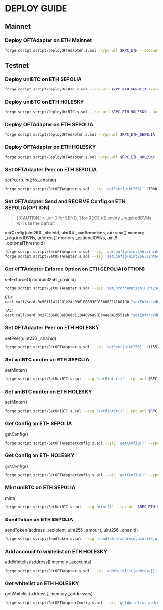 # DEPLOY GUIDE

## Mainnet

### Deploy OFTAdapter on ETH Mainnet

```bash
forge script script/DeployOFTAdapter.s.sol --rpc-url $RPC_ETH --account $DEPLOYER --broadcast --verify --verifier-url $RPC_ETH_SCAN --etherscan-api-key $KEY_ETH_SCAN --delay 30
```

## Testnet

### Deploy uniBTC on ETH SEPOLIA

```bash
forge script script/DeployUniBTC.s.sol --rpc-url $RPC_ETH_SEPOLIA --account $DEPLOYER --broadcast --verify --verifier-url $RPC_ETH_SEPOLIA_SCAN --etherscan-api-key $KEY_ETH_SEPOLIA_SCAN --delay 30
```

### Deploy uniBTC on ETH HOLESKY

```bash
forge script script/DeployUniBTC.s.sol --rpc-url $RPC_ETH_HOLESKY --account $DEPLOYER --broadcast --verify --verifier-url $RPC_ETH_HOLESKY_SCAN --etherscan-api-key $KEY_ETH_HOLESKY_SCAN --delay 30
```

### Deploy OFTAdapter on ETH SEPOLIA

```bash
forge script script/DeployOFTAdapter.s.sol --rpc-url $RPC_ETH_SEPOLIA --account $DEPLOYER --broadcast --verify --verifier-url $RPC_ETH_SEPOLIA_SCAN --etherscan-api-key $KEY_ETH_SEPOLIA_SCAN --delay 30
```

### Deploy OFTAdapter on ETH HOLESKY

```bash
forge script script/DeployOFTAdapter.s.sol --rpc-url $RPC_ETH_HOLESKY --account $DEPLOYER --broadcast --verify --verifier-url $RPC_ETH_HOLESKY_SCAN --etherscan-api-key $KEY_ETH_HOLESKY_SCAN --delay 30
```

### Set OFTAdapter Peer on ETH SEPOLIA

setPeer(uint256 \_chainid)

```bash
forge script script/SetOFTAdapter.s.sol --sig 'setPeer(uint256)' 17000 --rpc-url $RPC_ETH_SEPOLIA --account $OWNER --broadcast
```

### Set OFTAdapter Send and RECEIVE Config on ETH SEPOLIA(OPTION)

> [!CAUTION] > \_idr 0 for SEND, 1 for RECEIVE
> empty \_requiredDVNs will use the default

setConfig(uint256 \_chainid, uint64 \_confirmations, address[] memory \_requiredDVNs, address[] memory \_optionalDVNs, uint8 \_optionalThreshold)

```bash
forge script script/SetOFTAdapter.s.sol --sig 'setConfig(uint256,uint64,address[],address[],uint8)' 17000 4 "[0x8eebf8b423B73bFCa51a1Db4B7354AA0bFCA9193,0x530fbe405189204ef459fa4b767167e4d41e3a37,0x15f5a70fc078279d7d4a7dd94811189364810111]" "[0x25f492a35ec1e60ebcf8a3dd52a815c2d167f4c3,0x4f675c48fad936cb4c3ca07d7cbf421ceeae0c75]" 1 --rpc-url $RPC_ETH_SEPOLIA --account $OWNER --broadcast
forge script script/SetOFTAdapter.s.sol --sig 'setConfig(uint256,uint64,address[],address[],uint8)' 17000 4 "[]" "[]" 0 --rpc-url $RPC_ETH_SEPOLIA --account $OWNER --broadcast
```

### Set OFTAdapter Enforce Option on ETH SEPOLIA(OPTION)

setEnforceOption(uint256 \_chainid)

```bash
forge script script/SetOFTAdapter.s.sol --sig 'setEnforceOption(uint256)' 17000 --rpc-url $RPC_ETH_SEPOLIA --account $OWNER --broadcast

ETH:
cast call/send 0x50fA1411201e2Ac0361FB893E903b80F141b8190 "setEnforcedOptions((uint32,uint16,bytes)[])" "[(30377,1,0x00030100110100000000000000000000000000030d40),(30377,2,0x00030100110100000000000000000000000000030d40)]" --rpc-url $RPC_ETH --account $OWNER

TAC:
cast call/send 0x17C3B688BaDD6dd11244096A9FBc4ae0ADd551ab "setEnforcedOptions((uint32,uint16,bytes)[])" "[(30101,1,0x00030100110100000000000000000000000000030d40),(30101,2,0x00030100110100000000000000000000000000030d40)]" --rpc-url $RPC_TAC --account $OWNER --legacy
```

### Set OFTAdapter Peer on ETH HOLESKY

setPeer(uint256 \_chainid)

```bash
forge script script/SetOFTAdapter.s.sol --sig 'setPeer(uint256)' 11155111 --rpc-url $RPC_ETH_HOLESKY --account $OWNER --broadcast
```

### Set uniBTC minter on ETH SEPOLIA

setMinter()

```bash
forge script script/SetUniBTC.s.sol --sig 'setMinter()' --rpc-url $RPC_ETH_SEPOLIA --account $OWNER --broadcast
```

### Set uniBTC minter on ETH HOLESKY

setMinter()

```bash
forge script script/SetUniBTC.s.sol --sig 'setMinter()' --rpc-url $RPC_ETH_HOLESKY --account $OWNER --broadcast
```

### Get Config on ETH SEPOLIA

getConfig()

```bash
forge script script/GetOFTAdapterConfig.s.sol --sig 'getConfig()' --rpc-url $RPC_ETH_SEPOLIA
```

### Get Config on ETH HOLESKY

getConfig()

```bash
forge script script/GetOFTAdapterConfig.s.sol --sig 'getConfig()' --rpc-url $RPC_ETH_HOLESKY
```

### Mint uniBTC on ETH SEPOLIA

mint()

```bash
forge script script/SetUniBTC.s.sol --sig 'mint()' --rpc-url $RPC_ETH_SEPOLIA --account $OWNER --broadcast
```

### SendToken on ETH SEPOLIA

sendToken(address \_recipient, uint256 \_amount, uint256 \_chainid)

```bash
forge script script/SendToken.s.sol --sig 'sendToken(address,uint256,uint256)' $OWNER_ADDRESS 100000000 17000 --rpc-url $RPC_ETH_SEPOLIA --account $OWNER --broadcast
```

### Add account to whitelist on ETH HOLESKY

addWhitelist(address[] memory \_accounts)

```bash
forge script script/SetOFTAdapter.s.sol --sig 'addWhitelist(address[])' "[$OWNER_ADDRESS]" --rpc-url $RPC_ETH_HOLESKY --account $OWNER --broadcast
```

### Get whitelist on ETH HOLESKY

getWhitelist(address[] memory \_addresses)

```bash
forge script script/GetOFTAdapterConfig.s.sol --sig 'getWhitelist(address[])' "[$OWNER_ADDRESS]" --rpc-url $RPC_ETH_HOLESKY
```
